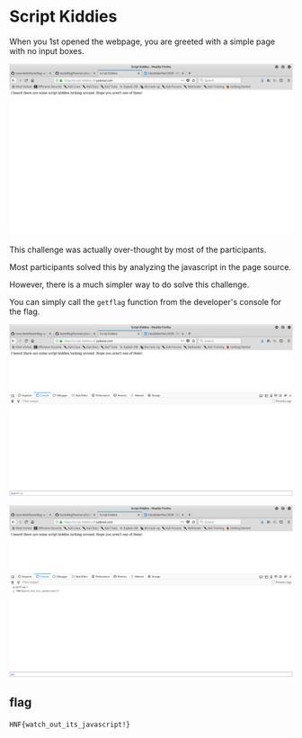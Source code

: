 # Script Kiddies

When you 1st opened the webpage, you are greeted with a simple page with no input boxes.

![](index-page.png)

This challenge was actually over-thought by most of the participants.

Most participants solved this by analyzing the javascript in the page source.

However, there is a much simpler way to do solve this challenge.

You can simply call the `getflag` function from the developer's console for the flag.

![getflag function](getflag.png)

![flag](flag.png)


## flag

`HNF{watch_out_its_javascript!}`
